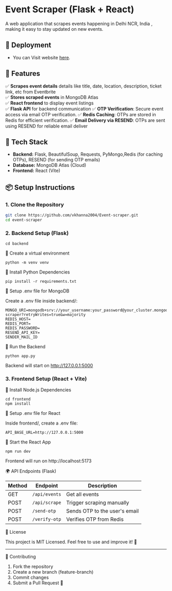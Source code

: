 # Event Scraper (Flask + React)

A web application that scrapes events happening in Delhi NCR, India , making it easy to stay updated on new events.

## 🚀 Deployment
- You can Visit website [here](https://event-scraper-frontend.onrender.com/).
## 🚀 Features

✅ **Scrapes event details** details like title, date, location, description, ticket link, etc from Eventbrite  
✅ **Stores scraped events** in MongoDB Atlas  
✅ **React frontend** to display event listings  
✅ **Flask API** for backend communication
✅ **OTP Verification**: Secure event access via email OTP verification.
✅ **Redis Caching**: OTPs are stored in Redis for efficient verification.
✅ **Email Delivery via RESEND**: OTPs are sent using RESEND for reliable email deliver

## 📌 Tech Stack

- **Backend:** Flask, BeautifulSoup, Requests, PyMongo,Redis (for caching OTPs), RESEND (for sending OTP emails)
- **Database:** MongoDB Atlas (Cloud)
- **Frontend:** React (Vite)


## 📦 Setup Instructions

### 1. Clone the Repository

```sh
git clone https://github.com/vkhanna2004/Event-scraper.git
cd event-scraper
```
### 2. Backend Setup (Flask)
```
cd backend
```
📌 Create a virtual environment
```
python -m venv venv
```
📌 Install Python Dependencies
```
pip install -r requirements.txt
```
📌 Setup .env file for MongoDB

Create a .env file inside backend/:
```
MONGO_URI=mongodb+srv://your_username:your_password@your_cluster.mongodb.net/event-scraper?retryWrites=true&w=majority
REDIS_HOST=
REDIS_PORT=
REDIS_PASSWORD=
RESEND_API_KEY=
SENDER_MAIL_ID
```
📌 Run the Backend
```
python app.py
```
Backend will start on http://127.0.0.1:5000

### 3. Frontend Setup (React + Vite)

📌 Install Node.js Dependencies
```
cd frontend
npm install
```
📌 Setup .env file for React

Inside frontend/, create a .env file:
```
API_BASE_URL=http://127.0.0.1:5000
```
📌 Start the React App
```
npm run dev
```
Frontend will run on http://localhost:5173

🌍 API Endpoints (Flask)

| Method | Endpoint      | Description                  |
|--------|---------------|----------------------------- |
| GET    | `/api/events` | Get all events               |
| POST   | `/api/scrape` | Trigger scraping manually    |
| POST   | `/send-otp`   |Sends OTP to the user's email |
| POST   |`/verify-otp`  | Verifies OTP from Redis      |

📜 License

This project is MIT Licensed. Feel free to use and improve it! 🎉
________________________________________
🤝 Contributing
1.	Fork the repository
2.	Create a new branch (feature-branch)
3.	Commit changes
4.	Submit a Pull Request 🚀
